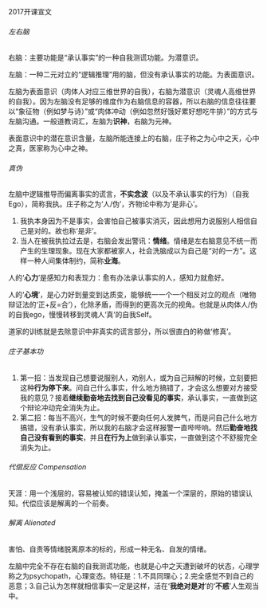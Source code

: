 2017开课宣文

###### 左右脑

右脑：主要功能是“承认事实”的一种自我测谎功能。为潜意识。

左脑：一种二元对立的“逻辑推理”用的脑，但没有承认事实的功能。为表面意识。

左脑为表面意识（肉体人对应三维世界的自我），右脑为潜意识（灵魂人高维世界的自我）。因为左脑没有足够的维度作为右脑信息的容器，所以右脑的信息往往要以“象征物（例如梦与诗）”或“肉体冲动（例如忽然好饿好累好想吃牛排）”的方式与左脑沟通。一般道教词汇，左脑为**识神**，右脑为元神。

表面意识中的潜在意识含量，左脑所能连接上的右脑，庄子称之为心中之天，心中之真，医家称为心中之神。

###### 真伪

左脑中逻辑推导而偏离事实的谎言，**不实念波**（以及不承认事实的行为）（自我Ego），简称我执。庄子称之为‘人/伪’，齐物论中称为‘是非心’。

1. 我执本身因为不是事实，会害怕自己被事实消灭，因此想用力说服别人相信自己是对的。故也称‘是非’。
2. 当人在被我执拉过去是，右脑会发出警讯：**情绪**。情绪是左右脑意见不统一而产生的生理现象。现在大家都被家人，社会洗脑成以为自己是“对的一方”。这样一种人间集体制约，简称**业海**。

人的‘**心力**’是感知力和表现力：愈有办法承认事实的人，感知力就愈好。

人的‘**心境**’，是心力好到量变到达质变，能够统一一个一个相反对立的观点（唯物辩证法的‘正+反=合’），化除矛盾，而得到的更高次元的视角。也就是从肉体人/伪的自我ego，慢慢转移到灵魂人‘真’的自我Self。

道家的训练就是去除意识中非真实的谎言部分，所以很直白的称做‘修真’。

###### 庄子基本功

1. 第一招：当发现自己想要说服别人，劝别人，或为自己辩解的时候，立刻要把这种**行为停下来**。问自己什么事实，什么地方搞错了，才会这么想要对方接受我的意见？接着**继续勤奋地去找到自己没看见的事实**，承认事实，一直做到这个辩论冲动完全消失为止。
2. 第二招：每当不高兴，生气的时候不要向任何人发脾气，而是问自己什么地方搞错，没有承认事实，所以我的右脑才会这样报警一直哔哔响。然后**勤奋地找自己没有看到的事实**，并且**在行为上**做到承认事实，一直做到这个不舒服完全消失为止。

###### 代偿反应 Compensation

天涯：用一个浅层的，容易被认知的错误认知，掩盖一个深层的，原始的错误认知。代偿应该是解离的一个前奏。

###### 解离 Alienated

害怕、自责等情绪脱离原本的标的，形成一种无名、自发的情绪。

左脑中完全不存在右脑的自我测谎功能，也就是心中之天遭到破坏的状态，心理学称之为psychopath，心理变态。特征是：1.不具同理心；2.完全感觉不到自己的恶意；3.自己认为怎样就相信事实一定是这样，活在‘**我绝对是对**’的‘**不惑**’人生观当中。